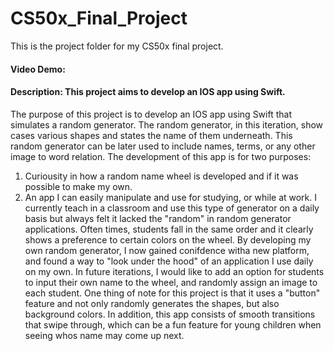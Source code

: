 # CS50x_Final_Project
This is the project folder for my CS50x final project.

#### Video Demo:  <URL HERE>

#### Description: This project aims to develop an IOS app using Swift.
The purpose of this project is to develop an IOS app using Swift that simulates a random generator. 
The random generator, in this iteration, show cases various shapes and states the name of them underneath.
This random generator can be later used to include names, terms, or any other image to word relation.
The development of this app is for two purposes: 
  1. Curiousity in how a random name wheel is developed and if it was possible to make my own.
  2. An app I can easily manipulate and use for studying, or while at work. I currently teach in a classroom and use this type of generator on a daily basis but always felt it lacked the "random" in random generator applications. Often times, students fall in the same order and it clearly shows a preference to certain colors on the wheel.
By developing my own random generator, I now gained conifdence witha new platform, and found a way to "look under the hood" of an application I use daily on my own.
In future iterations, I would like to add an option for students to input their own name to the wheel, and randomly assign an image to each student.
One thing of note for this project is that it uses a "button" feature and not only randomly generates the shapes, but also background colors. In addition, this app consists of smooth transitions that swipe through, which can be a fun feature for young children when seeing whos name may come up next.
